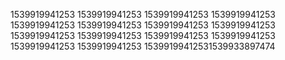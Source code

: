 1539919941253
1539919941253
1539919941253
1539919941253
1539919941253
1539919941253
1539919941253
1539919941253
1539919941253
1539919941253
1539919941253
1539919941253
1539919941253
1539919941253
15399199412531539933897474